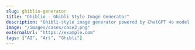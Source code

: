```yaml
---
slug: ghiblio-generator
title: "Ghiblio - Ghibli Style Image Generator"
description: "Ghibli-style image generator powered by ChatGPT 4o model. Transform your ideas into beautiful Studio Ghibli inspired artwork."
image: "/images/cases/case2.png"
externalUrl: "https://example.com"
tags: ["AI", "Art", "Ghibli"]
---
```


